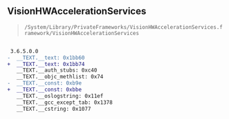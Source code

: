 ## VisionHWAccelerationServices

> `/System/Library/PrivateFrameworks/VisionHWAccelerationServices.framework/VisionHWAccelerationServices`

```diff

 3.6.5.0.0
-  __TEXT.__text: 0x1bb60
+  __TEXT.__text: 0x1bb74
   __TEXT.__auth_stubs: 0xc40
   __TEXT.__objc_methlist: 0x74
-  __TEXT.__const: 0xb9e
+  __TEXT.__const: 0xbbe
   __TEXT.__oslogstring: 0x11ef
   __TEXT.__gcc_except_tab: 0x1378
   __TEXT.__cstring: 0x1077

```
